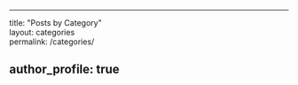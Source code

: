 ---

title: "Posts by Category"  
layout: categories  
permalink: /categories/

author_profile: true
--------------------

